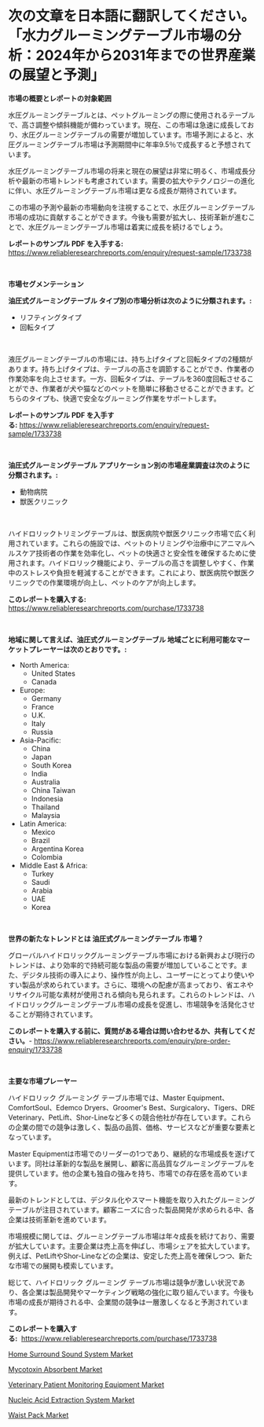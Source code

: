 <p><h1>次の文章を日本語に翻訳してください。「水力グルーミングテーブル市場の分析：2024年から2031年までの世界産業の展望と予測」</h1></p><p><strong>市場の概要とレポートの対象範囲</strong></p>
<p><p>水圧グルーミングテーブルとは、ペットグルーミングの際に使用されるテーブルで、高さ調整や傾斜機能が備わっています。現在、この市場は急速に成長しており、水圧グルーミングテーブルの需要が増加しています。市場予測によると、水圧グルーミングテーブル市場は予測期間中に年率9.5％で成長すると予想されています。</p><p>水圧グルーミングテーブル市場の将来と現在の展望は非常に明るく、市場成長分析や最新の市場トレンドも考慮されています。需要の拡大やテクノロジーの進化に伴い、水圧グルーミングテーブル市場は更なる成長が期待されています。</p><p>この市場の予測や最新の市場動向を注視することで、水圧グルーミングテーブル市場の成功に貢献することができます。今後も需要が拡大し、技術革新が進むことで、水圧グルーミングテーブル市場は着実に成長を続けるでしょう。</p></p>
<p><strong>レポートのサンプル PDF を入手する:</strong> <a href="https://www.reliableresearchreports.com/enquiry/request-sample/1733738">https://www.reliableresearchreports.com/enquiry/request-sample/1733738</a></p>
<p>&nbsp;</p>
<p><strong>市場セグメンテーション</strong></p>
<p><strong>油圧式グルーミングテーブル タイプ別の市場分析は次のように分類されます。:</strong></p>
<p><ul><li>リフティングタイプ</li><li>回転タイプ</li></ul></p>
<p>&nbsp;</p>
<p><p>液圧グルーミングテーブルの市場には、持ち上げタイプと回転タイプの2種類があります。持ち上げタイプは、テーブルの高さを調節することができ、作業者の作業効率を向上させます。一方、回転タイプは、テーブルを360度回転させることができ、作業者が犬や猫などのペットを簡単に移動させることができます。どちらのタイプも、快適で安全なグルーミング作業をサポートします。</p></p>
<p><strong>レポートのサンプル PDF を入手する:</strong>&nbsp;<a href="https://www.reliableresearchreports.com/enquiry/request-sample/1733738">https://www.reliableresearchreports.com/enquiry/request-sample/1733738</a></p>
<p>&nbsp;</p>
<p><strong> 油圧式グルーミングテーブル アプリケーション別の市場産業調査は次のように分類されます。:</strong></p>
<p><ul><li>動物病院</li><li>獣医クリニック</li></ul></p>
<p>&nbsp;</p>
<p><p>ハイドロリックトリミングテーブルは、獣医病院や獣医クリニック市場で広く利用されています。これらの施設では、ペットのトリミングや治療中にアニマルヘルスケア技術者の作業を効率化し、ペットの快適さと安全性を確保するために使用されます。ハイドロリック機能により、テーブルの高さを調整しやすく、作業中のストレスや負担を軽減することができます。これにより、獣医病院や獣医クリニックでの作業環境が向上し、ペットのケアが向上します。</p></p>
<p><strong>このレポートを購入する:</strong>&nbsp; <a href="https://www.reliableresearchreports.com/purchase/1733738">https://www.reliableresearchreports.com/purchase/1733738</a></p>
<p>&nbsp;</p>
<p><strong>地域に関して言えば、油圧式グルーミングテーブル 地域ごとに利用可能なマーケットプレーヤーは次のとおりです。:</strong></p>
<p><ul>
    <li>
        North America:
        <ul>
            <li>United States</li>
            <li>Canada</li>
        </ul>
    </li>
    <li>
        Europe:
        <ul>
            <li>Germany</li>
            <li>France</li>
            <li>U.K.</li>
            <li>Italy</li>
            <li>Russia</li>
        </ul>
    </li>
    <li>
        Asia-Pacific:
        <ul>
            <li>China</li>
            <li>Japan</li>
            <li>South Korea</li>
            <li>India</li>
            <li>Australia</li>
            <li>China Taiwan</li>
            <li>Indonesia</li>
            <li>Thailand</li>
            <li>Malaysia</li>
        </ul>
    </li>
    <li>
        Latin America:
        <ul>
            <li>Mexico</li>
            <li>Brazil</li>
            <li>Argentina Korea</li>
            <li>Colombia</li>
        </ul>
    </li>
    <li>
        Middle East & Africa:
        <ul>
            <li>Turkey</li>
            <li>Saudi</li>
            <li>Arabia</li>
            <li>UAE</li>
            <li>Korea</li>
        </ul>
    </li>
    </ul></p>
<p>&nbsp;</p>
<p><strong>世界の新たなトレンドとは 油圧式グルーミングテーブル 市場？</strong></p>
<p><p>グローバルハイドロリックグルーミングテーブル市場における新興および現行のトレンドは、より効率的で持続可能な製品の需要が増加していることです。また、デジタル技術の導入により、操作性が向上し、ユーザーにとってより使いやすい製品が求められています。さらに、環境への配慮が高まっており、省エネやリサイクル可能な素材が使用される傾向も見られます。これらのトレンドは、ハイドロリックグルーミングテーブル市場の成長を促進し、市場競争を活発化させることが期待されています。</p></p>
<p><strong>このレポートを購入する前に、質問がある場合は問い合わせるか、共有してください。</strong>- <a href="https://www.reliableresearchreports.com/enquiry/pre-order-enquiry/1733738">https://www.reliableresearchreports.com/enquiry/pre-order-enquiry/1733738</a></p>
<p>&nbsp;</p>
<p><strong>主要な市場プレーヤー</strong></p>
<p><p>ハイドロリック グルーミング テーブル市場では、Master Equipment、ComfortSoul、Edemco Dryers、Groomer's Best、Surgicalory、Tigers、DRE Veterinary、PetLift、Shor-Lineなど多くの競合他社が存在しています。これらの企業の間での競争は激しく、製品の品質、価格、サービスなどが重要な要素となっています。</p><p>Master Equipmentは市場でのリーダーの1つであり、継続的な市場成長を遂げています。同社は革新的な製品を展開し、顧客に高品質なグルーミングテーブルを提供しています。他の企業も独自の強みを持ち、市場での存在感を高めています。</p><p>最新のトレンドとしては、デジタル化やスマート機能を取り入れたグルーミングテーブルが注目されています。顧客ニーズに合った製品開発が求められる中、各企業は技術革新を進めています。</p><p>市場規模に関しては、グルーミングテーブル市場は年々成長を続けており、需要が拡大しています。主要企業は売上高を伸ばし、市場シェアを拡大しています。例えば、PetLiftやShor-Lineなどの企業は、安定した売上高を確保しつつ、新たな市場での展開も模索しています。</p><p>総じて、ハイドロリック グルーミング テーブル市場は競争が激しい状況であり、各企業は製品開発やマーケティング戦略の強化に取り組んでいます。今後も市場の成長が期待される中、企業間の競争は一層激しくなると予測されています。</p></p>
<p><strong>このレポートを購入する:</strong>&nbsp;&nbsp;<a href="https://www.reliableresearchreports.com/purchase/1733738">https://www.reliableresearchreports.com/purchase/1733738</a></p>
<p><p><a href="https://view.publitas.com/reportprime-1/home-surround-sound-system-market-offer-valuable-insights-into-market-size-market-share-market-trends-and-projections-spanning-from-2024-to-2031/">Home Surround Sound System Market</a></p><p><a href="https://butternut-bug-553.notion.site/Mycotoxin-Absorbent-Market-Growth-Market-Trends-COVID-19-Impact-and-Forecasts-for-period-from-202-b3bc98f67a354cdd99bcabf6257e1653">Mycotoxin Absorbent Market</a></p><p><a href="https://mire-aunt-385.notion.site/Veterinary-Patient-Monitoring-Equipment-Market-Size-Growth-and-Forecast-from-2024-2031-c83103004a9e4e70a3e77f6c3d4c60a0">Veterinary Patient Monitoring Equipment Market</a></p><p><a href="https://invited-way-688.notion.site/Nucleic-Acid-Extraction-System-Market-Dynamics-2024-2031-Also-about-Its-Market-Trends-Projections--5721b72a946744088d1d15e73227a3bb">Nucleic Acid Extraction System Market</a></p><p><a href="https://view.publitas.com/reportprime-1/waist-pack-market-size-evaluating-its-market-trends-growth-and-projections-2024-2031/">Waist Pack Market</a></p></p>